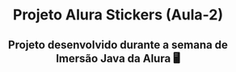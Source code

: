<h1 align="center"> Projeto Alura Stickers (Aula-2) </h1>

<h2 align="center"> Projeto desenvolvido durante a semana de Imersão Java da Alura 🖥️</h2>




